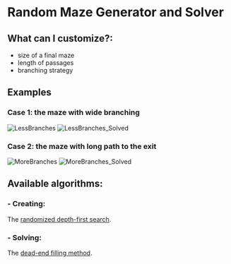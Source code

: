 # Random Maze Generator and Solver

## What can I customize?: 
- size of a final maze
- length of passages
- branching strategy

## Examples
### Case 1: the maze with wide branching
![LessBranches](https://i.ibb.co/Rv3qTcj/Less-Branches.png)
![LessBranches_Solved](https://i.ibb.co/TBChCc2/Less-Branches-Solved.png)
### Case 2: the maze with long path to the exit
![MoreBranches](https://i.ibb.co/vVbTc0f/More-Branches.png)
![MoreBranches_Solved](https://i.ibb.co/bB1ysbK/More-Branches-Solved.png)

## Available algorithms:
### - Creating:
The [randomized depth-first search](https://en.wikipedia.org/wiki/Maze_generation_algorithm#Randomized_depth-first_search).
### - Solving:
The [dead-end filling method](https://en.wikipedia.org/wiki/Maze-solving_algorithm#Dead-end_filling).
